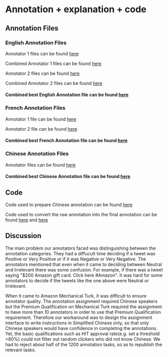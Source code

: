 # Annotation + explanation + code

## Annotation Files

### English Annotation Files

Annotator 1 files can be found [here](https://github.ubc.ca/shuning3/COLX523_SH_VT_AL/tree/master/data/English_annot1)

Combined Annotator 1 files can be found [here](https://github.ubc.ca/shuning3/COLX523_SH_VT_AL/blob/master/data/comb_annot1_eng.xlsx)

Annotator 2 files can be found [here](https://github.ubc.ca/shuning3/COLX523_SH_VT_AL/tree/master/data/English_annot2)

Combined Annotator 2 files can be found [here](https://github.ubc.ca/shuning3/COLX523_SH_VT_AL/blob/master/data/comb_annot2_eng.xlsx)

#### Combined best English Annotation file can be found [here](https://github.ubc.ca/shuning3/COLX523_SH_VT_AL/blob/master/data/final_annotations_english.csv)

### French Annotation Files

Annotator 1 file can be found [here](https://github.ubc.ca/shuning3/COLX523_SH_VT_AL/blob/master/data/to_annotate_joanna_finished.csv)

Annotator 2 file can be found [here](https://github.ubc.ca/shuning3/COLX523_SH_VT_AL/blob/master/data/to_annotate_molly_finished.csv)

#### Combined best French Annotation file can be found [here](https://github.ubc.ca/shuning3/COLX523_SH_VT_AL/blob/master/milestone3/final_anotations_french.csv)

### Chinese Annotation Files

Annotator files can be found [here](https://github.ubc.ca/shuning3/COLX523_SH_VT_AL/blob/amylam/data/ChineseWeiboCorpus/MTurk_Batch_3948609_full2074_results.csv)

#### Combined best Chinese Annotation file can be found [here](https://github.ubc.ca/shuning3/COLX523_SH_VT_AL/blob/amylam/data/ChineseWeiboCorpus/Weibo_final_annotations.csv)

## Code

Code used to prepare Chinese annotation can be found [here](https://github.ubc.ca/shuning3/COLX523_SH_VT_AL/blob/amylam/milestone3/M_Turk_csvtransform.ipynb)

Code used to convert the raw annotation into the final annotation can be found [here](https://github.ubc.ca/shuning3/COLX523_SH_VT_AL/blob/amylam/milestone3/Weibo_prepare_final_annotations.ipynb) and [here](https://github.ubc.ca/shuning3/COLX523_SH_VT_AL/blob/master/milestone3/combining_annotation_files.ipynb)

## Discussion

The main problem our annotators faced was distinguishing between the annotation categories. They had a diffucult time deciding if a tweet was Positive or Very Positive or if it was Negative or Very Negative. The annotators mentioned that even when it came to deciding between Neutral and Irrelevant there was some confusion. For example, if there was a tweet saying "$200 Amazon gift card. Click here #Amazon". It was hard for some annotators to decide if the tweets like the one above were Neutral or Irrelevant.

When it came to Amazon Mechanical Turk, it was difficult to ensure annotator quality. The annotation assignment required Chinese speakers but the Premium Qualification on Mechanical Turk required the assignment to have more than 10 annotators in order to use that Premium Qualification requirement. Therefore our workaround was to design the assignment interface to write instructions in Simplified Chinese only, so that only Chinese speakers would have confidence in completing the annotations. Yet, the basic qualifications such as HIT approval rate(e.g. set a threshold >80%) could not filter out random clickers who did not know Chinese. We had to reject about half of the 1200 annotation tasks, so as to republish the relevant tasks.
